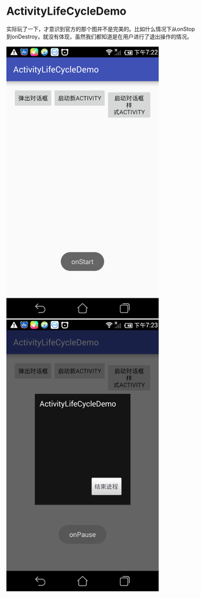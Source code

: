 # ActivityLifeCycleDemo
实际玩了一下，才意识到官方的那个图并不是完美的。比如什么情况下从onStop到onDestroy，就没有体现，虽然我们都知道是在用户进行了退出操作的情况。
<br><br>
<img src="https://github.com/hippyk/ActivityLifeCycleDemo/blob/master/device-2017-01-07-192251.png" alt="Drawing" width="400px" />
<img src="https://github.com/hippyk/ActivityLifeCycleDemo/blob/master/device-2017-01-07-192349.png" alt="Drawing" width="400px" />

